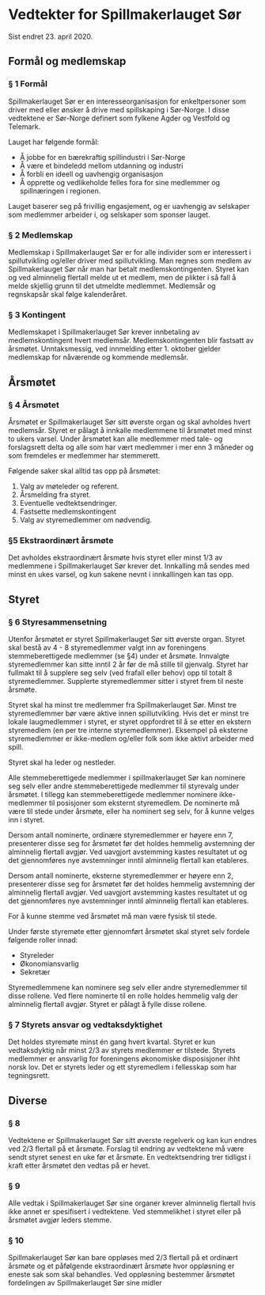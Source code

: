 # Vedtekter for Spillmakerlauget Sør

Sist endret 23. april 2020.

## Formål og medlemskap

### § 1 Formål 

Spillmakerlauget Sør er en interesseorganisasjon for enkeltpersoner som driver med eller ønsker å drive med spillskaping i Sør-Norge. I disse vedtektene er Sør-Norge definert som fylkene Agder og Vestfold og Telemark.

Lauget har følgende formål: 
- Å jobbe for en bærekraftig spillindustri i Sør-Norge 
- Å være et bindeledd mellom utdanning og industri 
- Å forbli en ideell og uavhengig organisasjon 
- Å opprette og vedlikeholde felles fora for sine medlemmer og spillnæringen i regionen. 

Lauget baserer seg på frivillig engasjement, og er uavhengig av selskaper som medlemmer arbeider i, og selskaper som sponser lauget. 

### § 2 Medlemskap 
Medlemskap i Spillmakerlauget Sør er for alle individer som er interessert i spillutvikling og/eller driver med spillutvikling. Man regnes som medlem av Spillmakerlauget Sør når man har betalt medlemskontingenten. Styret kan og ved alminnelig flertall melde ut et medlem, men de plikter i så fall å melde skjellig grunn til det utmeldte medlemmet.
Medlemsår og regnskapsår skal følge kalenderåret.

### § 3 Kontingent 
Medlemskapet i Spillmakerlauget Sør krever innbetaling av medlemskontingent hvert medlemsår. Medlemskontingenten blir fastsatt av årsmøtet. Unntaksmessig, ved innmelding etter 1. oktober gjelder medlemskap for nåværende og kommende medlemsår. 
 
## Årsmøtet

### § 4 Årsmøtet 
Årsmøtet er Spillmakerlauget Sør sitt øverste organ og skal avholdes hvert medlemsår. Styret er pålagt å innkalle medlemmene til årsmøtet med minst to ukers varsel. Under årsmøtet kan alle medlemmer med tale- og forslagsrett delta og alle som har vært medlemmer i mer enn 3 måneder og som fremdeles er medlemmer har stemmerett. 

Følgende saker skal alltid tas opp på årsmøtet: 
1. Valg av møteleder og referent. 
2. Årsmelding fra styret. 
3. Eventuelle vedtektsendringer. 
4. Fastsette medlemskontingent 
5. Valg av styremedlemmer om nødvendig.

### §5 Ekstraordinært årsmøte 
Det avholdes ekstraordinært årsmøte hvis styret eller minst 1/3 av medlemmene i Spillmakerlauget Sør krever det. Innkalling må sendes med minst en ukes varsel, og kun sakene nevnt i innkallingen kan tas opp. 
 
## Styret

### § 6 Styresammensetning 
Utenfor årsmøtet er styret Spillmakerlauget Sør sitt øverste organ. Styret skal bestå av 4 - 8 styremedlemmer valgt inn av foreningens stemmeberettigede medlemmer (se §4) under et årsmøte. Innvalgte styremedlemmer kan sitte inntil 2 år før de må stille til gjenvalg. Styret har fullmakt til å supplere seg selv (ved frafall eller behov) opp til totalt 8 styremedlemmer. Supplerte styremedlemmer sitter i styret frem til neste årsmøte.

Styret skal ha minst tre medlemmer fra Spillmakerlauget Sør. Minst tre styremedlemmer bør være aktive innen spillutvikling. Hvis det er minst tre lokale laugmedlemmer i styret, er styret oppfordret til å se etter en ekstern styremedlem (en per tre interne styremedlemmer). Eksempel på eksterne styremedlemmer er ikke-medlem og/eller folk som ikke aktivt arbeider med spill.

Styret skal ha leder og nestleder.

Alle stemmeberettigede medlemmer i spillmakerlauget Sør kan nominere seg selv eller andre stemmeberettigede medlemmer til styrevalg under årsmøtet. I tillegg kan stemmeberettigede medlemmer nominere ikke-medlemmer til posisjoner som eksternt styremedlem. De nominerte må være til stede under årsmøte, eller ha nominert seg selv, for å kunne velges inn i styret.

Dersom antall nominerte, ordinære styremedlemmer er høyere enn 7, presenterer disse seg for årsmøtet før det holdes hemmelig avstemning der alminnelig flertall avgjør. Ved uavgjort avstemming kastes resultatet ut og det gjennomføres nye avstemninger inntil alminnelig flertall kan etableres.

Dersom antall nominerte, eksterne styremedlemmer er høyere enn 2, presenterer disse seg for årsmøtet før det holdes hemmelig avstemning der alminnelig flertall avgjør. Ved uavgjort avstemming kastes resultatet ut og det gjennomføres nye avstemninger inntil alminnelig flertall kan etableres.

For å kunne stemme ved årsmøtet må man være fysisk til stede.

Under første styremøte etter gjennomført årsmøtet skal styret selv fordele følgende roller innad: 
-	Styreleder 
-	Økonomiansvarlig 
-	Sekretær

Styremedlemmene kan nominere seg selv eller andre styremedlemmer til disse rollene. Ved flere nominerte til en rolle holdes hemmelig valg der alminnelig flertall avgjør. Styret er pålagt å fylle disse rollene.

### § 7 Styrets ansvar og vedtaksdyktighet
Det holdes styremøte minst én gang hvert kvartal. Styret er kun vedtaksdyktig når minst 2/3 av styrets medlemmer er tilstede. Styrets medlemmer er ansvarlig for foreningens økonomiske disposisjoner ihht norsk lov. Det er styrets leder og ett styremedlem i fellesskap som har tegningsrett. 
 
## Diverse

### § 8 
Vedtektene er Spillmakerlauget Sør sitt øverste regelverk og kan kun endres ved 2/3 flertall på et årsmøte. Forslag til endring av vedtektene må være sendt styret senest en uke før et årsmøte. En vedtektsendring trer tidligst i kraft etter årsmøtet den vedtas på er hevet. 

### § 9 
Alle vedtak i Spillmakerlauget Sør sine organer krever alminnelig flertall hvis ikke annet er spesifisert i vedtektene. Ved stemmelikhet i styret eller på årsmøtet avgjør leders stemme.

### § 10

Spillmakerlauget Sør kan bare oppløses med 2/3 flertall på et ordinært årsmøte og et påfølgende ekstraordinært årsmøte hvor oppløsning er eneste sak som skal behandles. Ved oppløsning bestemmer årsmøtet fordelingen av Spillmakerlauget Sør sine midler 
